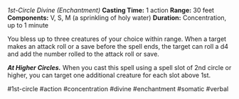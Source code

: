 *1st-Circle Divine (Enchantment)*
**Casting Time:** 1 action
**Range:** 30 feet
**Components:** V, S, M (a sprinkling of holy water)
**Duration:** Concentration, up to 1 minute

You bless up to three creatures of your choice within range. When a target makes an attack roll or a save before the spell ends, the target can roll a d4 and add the number rolled to the attack roll or save.

***At Higher Circles.*** When you cast this spell using a spell slot of 2nd circle or higher, you can target one additional creature for each slot above 1st.

#1st-circle #action #concentration #divine #enchantment #somatic #verbal
